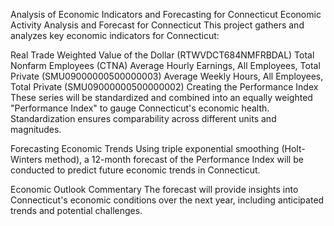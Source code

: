 Analysis of Economic Indicators and Forecasting for Connecticut
Economic Activity Analysis and Forecast for Connecticut
This project gathers and analyzes key economic indicators for Connecticut:

Real Trade Weighted Value of the Dollar (RTWVDCT684NMFRBDAL)
Total Nonfarm Employees (CTNA)
Average Hourly Earnings, All Employees, Total Private (SMU09000000500000003)
Average Weekly Hours, All Employees, Total Private (SMU09000000500000002)
Creating the Performance Index
These series will be standardized and combined into an equally weighted "Performance Index" to gauge Connecticut's economic health. Standardization ensures comparability across different units and magnitudes.

Forecasting Economic Trends
Using triple exponential smoothing (Holt-Winters method), a 12-month forecast of the Performance Index will be conducted to predict future economic trends in Connecticut.

Economic Outlook Commentary
The forecast will provide insights into Connecticut's economic conditions over the next year, including anticipated trends and potential challenges.
